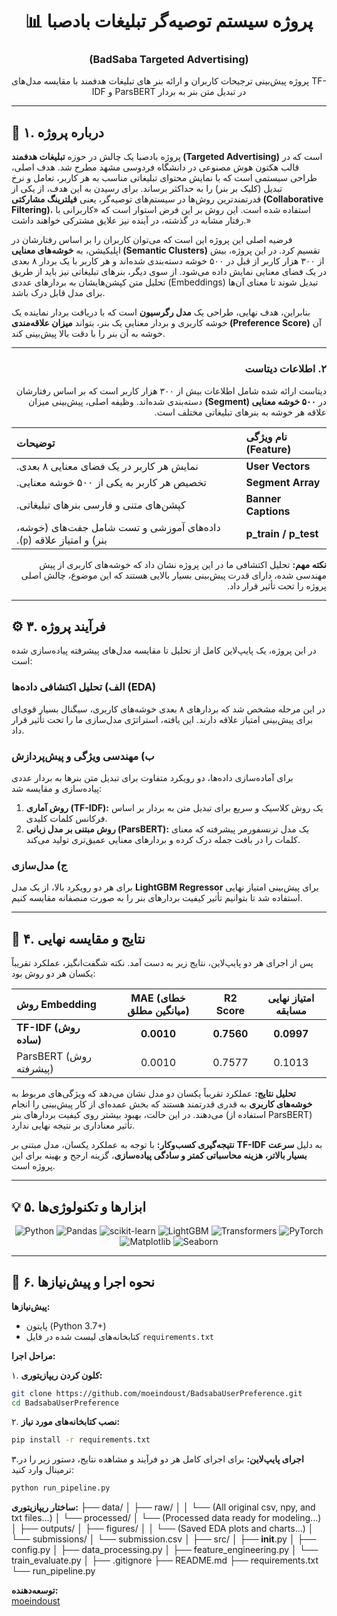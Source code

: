 <div align="center">

# 📊 پروژه سیستم توصیه‌گر تبلیغات بادصبا
### (BadSaba Targeted Advertising)
پروژه پیش‌بینی ترجیحات کاربران و ارائه بنر های تبلیغات هدفمند با مقایسه مدل‌های TF-IDF و ParsBERT در تبدیل متن بنر به بردار

</div>

---

## 🎯 ۱. درباره پروژه

پروژه بادصبا یک چالش در حوزه **تبلیغات هدفمند (Targeted Advertising)** است که در قالب هکتون هوش مصنوعی در دانشگاه فردوسی مشهد مطرح شد. هدف اصلی، طراحی سیستمی است که با نمایش محتوای تبلیغاتی مناسب به هر کاربر، تعامل و نرخ تبدیل (کلیک بر بنر) را به حداکثر برساند. برای رسیدن به این هدف، از یکی از قدرتمندترین روش‌ها در سیستم‌های توصیه‌گر، یعنی **فیلترینگ مشارکتی (Collaborative Filtering)**، استفاده شده است. این روش بر این فرض استوار است که «کاربرانی با رفتار مشابه در گذشته، در آینده نیز علایق مشترکی خواهند داشت.»

فرضیه اصلی این پروژه این است که می‌توان کاربران را بر اساس رفتارشان در اپلیکیشن، به **خوشه‌های معنایی (Semantic Clusters)** تقسیم کرد. در این پروژه، بیش از ۳۰۰ هزار کاربر از قبل در ۵۰۰ خوشه دسته‌بندی شده‌اند و هر کاربر با یک بردار ۸ بعدی در یک فضای معنایی نمایش داده می‌شود. از سوی دیگر، بنرهای تبلیغاتی نیز باید از طریق تحلیل متن کپشن‌هایشان به بردارهای عددی (Embeddings) تبدیل شوند تا معنای آن‌ها برای مدل قابل درک باشد.

بنابراین، هدف نهایی، طراحی یک **مدل رگرسیون** است که با دریافت بردار نماینده یک خوشه کاربری و بردار معنایی یک بنر، بتواند **میزان علاقه‌مندی (Preference Score)** آن خوشه به آن بنر را با دقت بالا پیش‌بینی کند.

---

<div dir="rtl">

### ۲. اطلاعات دیتاست
دیتاست ارائه شده شامل اطلاعات بیش از ۳۰۰ هزار کاربر است که بر اساس رفتارشان در **۵۰۰ خوشه معنایی (Segment)** دسته‌بندی شده‌اند. وظیفه اصلی، پیش‌بینی میزان علاقه هر خوشه به بنرهای تبلیغاتی مختلف است.

| نام ویژگی (Feature) | توضیحات |
| :--- | :--- |
| **User Vectors** | نمایش هر کاربر در یک فضای معنایی ۸ بعدی. |
| **Segment Array** | تخصیص هر کاربر به یکی از ۵۰۰ خوشه معنایی. |
| **Banner Captions** | کپشن‌های متنی و فارسی بنرهای تبلیغاتی. |
| **p_train / p_test** | داده‌های آموزشی و تست شامل جفت‌های (خوشه، بنر) و امتیاز علاقه (`p`). |

**نکته مهم:** تحلیل اکتشافی ما در این پروژه نشان داد که خوشه‌های کاربری از پیش مهندسی شده، دارای قدرت پیش‌بینی بسیار بالایی هستند که این موضوع، چالش اصلی پروژه را تحت تأثیر قرار داد.

</div>

---

## ⚙️ ۳. فرآیند پروژه
در این پروژه، یک پایپ‌لاین کامل از تحلیل تا مقایسه مدل‌های پیشرفته پیاده‌سازی شده است:

### الف) تحلیل اکتشافی داده‌ها (EDA)
در این مرحله مشخص شد که بردارهای ۸ بعدی خوشه‌های کاربری، سیگنال بسیار قوی‌ای برای پیش‌بینی امتیاز علاقه دارند. این یافته، استراتژی مدل‌سازی ما را تحت تأثیر قرار داد.

### ب) مهندسی ویژگی و پیش‌پردازش
برای آماده‌سازی داده‌ها، دو رویکرد متفاوت برای تبدیل متن بنرها به بردار عددی پیاده‌سازی و مقایسه شد:
1.  **روش آماری (TF-IDF):** یک روش کلاسیک و سریع برای تبدیل متن به بردار بر اساس فرکانس کلمات کلیدی.
2.  **روش مبتنی بر مدل زبانی (ParsBERT):** یک مدل ترنسفورمر پیشرفته که معنای کلمات را در بافت جمله درک کرده و بردارهای معنایی عمیق‌تری تولید می‌کند.

### ج) مدل‌سازی
برای هر دو رویکرد بالا، از یک مدل **LightGBM Regressor** برای پیش‌بینی امتیاز نهایی استفاده شد تا بتوانیم تأثیر کیفیت بردارهای بنر را به صورت منصفانه مقایسه کنیم.

---

## 🚀 ۴. نتایج و مقایسه نهایی
پس از اجرای هر دو پایپ‌لاین، نتایج زیر به دست آمد. نکته شگفت‌انگیز، عملکرد تقریباً یکسان هر دو روش بود:

| روش Embedding | MAE (خطای میانگین مطلق) | R2 Score | امتیاز نهایی مسابقه |
| :--- | :---: | :---: | :---: |
| **TF-IDF (روش ساده)** | **0.0010** | **0.7560** | **0.0997** |
| ParsBERT (روش پیشرفته) | 0.0010 | 0.7577 | 0.1013 |

**تحلیل نتایج:** عملکرد تقریباً یکسان دو مدل نشان می‌دهد که ویژگی‌های مربوط به **خوشه‌های کاربری** به قدری قدرتمند هستند که بخش عمده‌ای از کار پیش‌بینی را انجام می‌دهند. در این حالت، بهبود بیشتر روی کیفیت بردارهای بنر (استفاده از ParsBERT) تأثیر معناداری بر نتیجه نهایی ندارد.

**نتیجه‌گیری کسب‌وکار:** با توجه به عملکرد یکسان، مدل مبتنی بر **TF-IDF** به دلیل **سرعت بسیار بالاتر، هزینه محاسباتی کمتر و سادگی پیاده‌سازی**، گزینه ارجح و بهینه برای این پروژه است.

---

## 💡 ۵. ابزارها و تکنولوژی‌ها

<div align="center">
  <img alt="Python" src="https://img.shields.io/badge/Python-3776AB?style=for-the-badge&logo=python&logoColor=white"/>
  <img alt="Pandas" src="https://img.shields.io/badge/Pandas-150458?style=for-the-badge&logo=pandas&logoColor=white"/>
  <img alt="scikit-learn" src="https://img.shields.io/badge/scikit--learn-F7931E?style=for-the-badge&logo=scikit-learn&logoColor=white"/>
  <img alt="LightGBM" src="https://img.shields.io/badge/LightGBM-992F64?style=for-the-badge&logo=lightgbm&logoColor=white"/>
  <img alt="Transformers" src="https://img.shields.io/badge/Transformers-4051B5?style=for-the-badge&logo=huggingface&logoColor=white"/>
  <img alt="PyTorch" src="https://img.shields.io/badge/PyTorch-EE4C2C?style=for-the-badge&logo=pytorch&logoColor=white"/>
  <img alt="Matplotlib" src="https://img.shields.io/badge/Matplotlib-11557C?style=for-the-badge&logo=matplotlib&logoColor=white"/>
  <img alt="Seaborn" src="https://img.shields.io/badge/Seaborn-5A7BA7?style=for-the-badge&logo=seaborn&logoColor=white"/>
</div>

---

## 🚀 ۶. نحوه اجرا و پیش‌نیازها

**پیش‌نیازها:**
- پایتون (Python 3.7+)
- کتابخانه‌های لیست شده در فایل `requirements.txt`

**مراحل اجرا:**

۱. **کلون کردن ریپازیتوری:**
```bash
git clone https://github.com/moeindoust/BadsabaUserPreference.git
cd BadsabaUserPreference
```

۲. **نصب کتابخانه‌های مورد نیاز:**
```bash
pip install -r requirements.txt
```

۳.**اجرای پایپ‌لاین:**
برای اجرای کامل هر دو فرآیند و مشاهده نتایج، دستور زیر را در ترمینال وارد کنید:
```bash
python run_pipeline.py
```


**ساختار ریپازیتوری:**
├── data/
│   ├── raw/
│   │   └── (All original csv, npy, and txt files...)
│   └── processed/
│       └── (Processed data ready for modeling...)
│
├── outputs/
│   ├── figures/
│   │   └── (Saved EDA plots and charts...)
│   └── submissions/
│       └── submission.csv
│
├── src/
│   ├── __init__.py
│   ├── config.py
│   ├── data_processing.py
│   ├── feature_engineering.py
│   └── train_evaluate.py
│
├── .gitignore
├── README.md
├── requirements.txt
└── run_pipeline.py

**توسعه‌دهنده:**  
[moeindoust](https://github.com/moeindoust)
